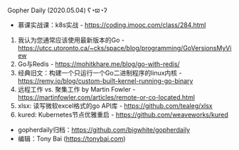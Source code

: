Gopher Daily (2020.05.04) ʕ◔ϖ◔ʔ

* 慕课实战课：k8s实战 - https://coding.imooc.com/class/284.html

1. 我认为您通常应该使用最新版本的Go - https://utcc.utoronto.ca/~cks/space/blog/programming/GoVersionsMyView
2. Go与Redis - https://mohitkhare.me/blog/go-with-redis/
3. 经典旧文：构建一个只运行一个Go二进制程序的linux内核 - https://remy.io/blog/custom-built-kernel-running-go-binary
4. 远程工作 vs. 聚集工作 by Martin Fowler - https://martinfowler.com/articles/remote-or-co-located.html
5. xlsx: 读写微软excel格式的go API库 - https://github.com/tealeg/xlsx
6. kured: Kubernetes节点优雅重启 - https://github.com/weaveworks/kured

* gopherdaily归档：https://github.com/bigwhite/gopherdaily
* 编辑：Tony Bai (https://tonybai.com)
